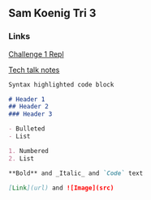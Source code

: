 ## Sam Koenig Tri 3

### Links
[Challenge 1 Repl](https://replit.com/@SamKoenig/challenge-1#Main.java)

[Tech talk notes](https://github.com/samkoenig9/sam-tri3/wiki/Tech-Talks)

```markdown
Syntax highlighted code block

# Header 1
## Header 2
### Header 3

- Bulleted
- List

1. Numbered
2. List

**Bold** and _Italic_ and `Code` text

[Link](url) and ![Image](src)
```
